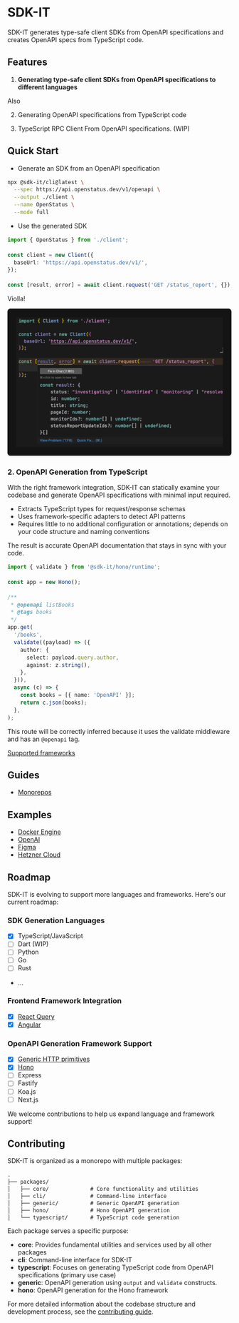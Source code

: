 # SDK-IT

<div align="center" style="text-align: left;">

SDK-IT generates type-safe client SDKs from OpenAPI specifications and creates OpenAPI specs from TypeScript code.

</div>

## Features

1. **Generating type-safe client SDKs from OpenAPI specifications to different languages**

Also

2. Generating OpenAPI specifications from TypeScript code

3. TypeScript RPC Client From OpenAPI specifications. (WIP)

## Quick Start

- Generate an SDK from an OpenAPI specification

```bash
npx @sdk-it/cli@latest \
  --spec https://api.openstatus.dev/v1/openapi \
  --output ./client \
  --name OpenStatus \
  --mode full
```

- Use the generated SDK

```typescript
import { OpenStatus } from './client';

const client = new Client({
  baseUrl: 'https://api.openstatus.dev/v1/',
});

const [result, error] = await client.request('GET /status_report', {});
```

Violla!

![demo](./demo.png)

### 2. OpenAPI Generation from TypeScript

With the right framework integration, SDK-IT can statically examine your codebase and generate OpenAPI specifications with minimal input required.

- Extracts TypeScript types for request/response schemas
- Uses framework-specific adapters to detect API patterns
- Requires little to no additional configuration or annotations; depends on your code structure and naming conventions

The result is accurate OpenAPI documentation that stays in sync with your code.

```typescript
import { validate } from '@sdk-it/hono/runtime';

const app = new Hono();

/**
 * @openapi listBooks
 * @tags books
 */
app.get(
  '/books',
  validate((payload) => ({
    author: {
      select: payload.query.author,
      against: z.string(),
    },
  })),
  async (c) => {
    const books = [{ name: 'OpenAPI' }];
    return c.json(books);
  },
);
```

This route will be correctly inferred because it uses the validate middleware and has an `@openapi` tag.

[Supported frameworks](#OpenAPI-Generation-Framework-Support)

## Guides

- [Monorepos](./docs/monorepos.md)

## Examples

- [Docker Engine](./docs/examples/docker-engine.md)
- [OpenAI](./docs/examples/openai.md)
- [Figma](./docs/examples/figma.md)
- [Hetzner Cloud](./docs/examples/hetzner.md)

## Roadmap

SDK-IT is evolving to support more languages and frameworks. Here's our current roadmap:

### SDK Generation Languages

- [x] TypeScript/JavaScript
- [ ] Dart (WIP)
- [ ] Python
- [ ] Go
- [ ] Rust
- ...

### Frontend Framework Integration

- [x] [React Query](./docs/react-query.md)
- [x] [Angular](./docs/angular.md)

### OpenAPI Generation Framework Support

- [x] [Generic HTTP primitives](./packages/generic/README.md)
- [x] [Hono](./packages/hono/README.md)
- [ ] Express
- [ ] Fastify
- [ ] Koa.js
- [ ] Next.js

We welcome contributions to help us expand language and framework support!

## Contributing

SDK-IT is organized as a monorepo with multiple packages:

```
.
├── packages/
│   ├── core/             # Core functionality and utilities
│   ├── cli/              # Command-line interface
│   ├── generic/          # Generic OpenAPI generation
│   ├── hono/             # Hono OpenAPI generation
│   └── typescript/       # TypeScript code generation
```

Each package serves a specific purpose:

- **core**: Provides fundamental utilities and services used by all other packages
- **cli**: Command-line interface for SDK-IT
- **typescript**: Focuses on generating TypeScript code from OpenAPI specifications (primary use case)
- **generic**: OpenAPI generation using `output` and `validate` constructs.
- **hono**: OpenAPI generation for the Hono framework

For more detailed information about the codebase structure and development process, see the [contributing guide](CONTRIBUTING.md).
